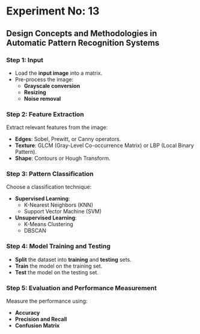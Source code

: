 # Experiment No: 13  
## Design Concepts and Methodologies in Automatic Pattern Recognition Systems  

### Step 1: Input  
- Load the **input image** into a matrix.  
- Pre-process the image:  
  - **Grayscale conversion**  
  - **Resizing**  
  - **Noise removal**  

### Step 2: Feature Extraction  
Extract relevant features from the image:  
- **Edges**: Sobel, Prewitt, or Canny operators.  
- **Texture**: GLCM (Gray-Level Co-occurrence Matrix) or LBP (Local Binary Pattern).  
- **Shape**: Contours or Hough Transform.  

### Step 3: Pattern Classification  
Choose a classification technique:  
- **Supervised Learning**:  
  - K-Nearest Neighbors (KNN)  
  - Support Vector Machine (SVM)  
- **Unsupervised Learning**:  
  - K-Means Clustering  
  - DBSCAN  

### Step 4: Model Training and Testing  
- **Split** the dataset into **training** and **testing** sets.  
- **Train** the model on the training set.  
- **Test** the model on the testing set.  

### Step 5: Evaluation and Performance Measurement  
Measure the performance using:  
- **Accuracy**  
- **Precision and Recall**  
- **Confusion Matrix**  
